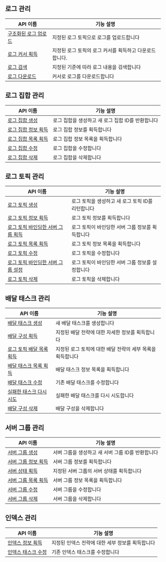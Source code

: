 
## 로그 관리

| API 이름                                                     | 기능 설명                           |
| ------------------------------------------------------------ | ---------------------------------- |
| [구조화된 로그 업로드](https://cloud.tencent.com/document/product/614/16873) | 지정된 로그 토픽으로 로그를 업로드합니다           |
| [로그 커서 획득](https://cloud.tencent.com/document/product/614/16876) | 지정된 로그 토픽의 로그 커서를 획득하고 다운로드합니다. |
| [로그 검색](https://cloud.tencent.com/document/product/614/16875) | 지정된 기준에 따라 로그 내용을 검색합니다         |
| [로그 다운로드](https://cloud.tencent.com/document/product/614/16874) | 커서로 로그를 다운로드합니다                   |

## 로그 집합 관리

| API 이름                                                     | 기능 설명                    |
| ------------------------------------------------------------ | --------------------------- |
| [로그 집합 생성](https://cloud.tencent.com/document/product/614/16879) | 로그 집합을 생성하고 새 로그 집합 ID를 반환합니다 |
| [로그 집합 정보 획득](https://cloud.tencent.com/document/product/614/16881) | 로그 집합 정보를 획득합니다              |
| [로그 집합 목록 획득](https://cloud.tencent.com/document/product/614/16882) | 로그 집합 정보 목록을 획득합니다          |
| [로그 집합 수정](https://cloud.tencent.com/document/product/614/16878) | 로그 집합을 수정합니다                  |
| [로그 집합 삭제](https://cloud.tencent.com/document/product/614/16880) | 로그 집합을 삭제합니다                  |

## 로그 토픽 관리

| API 이름                                                     | 기능 설명                        |
| ------------------------------------------------------------ | ------------------------------- |
| [로그 토픽 생성](https://cloud.tencent.com/document/product/614/16885) | 로그 토픽을 생성하고 새 로그 토픽 ID를 리턴합니다 |
| [로그 토픽 정보 획득](https://cloud.tencent.com/document/product/614/16887) | 로그 토픽 정보를 획득합니다                |
| [로그 토픽 바인딩한 서버 그룹 획득](https://cloud.tencent.com/document/product/614/31572) | 로그 토픽이 바인딩한 서버 그룹 정보를 획득합니다 |
| [로그 토픽 목록 획득](https://cloud.tencent.com/document/product/614/16888) | 로그 토픽 정보 목록을 획득합니다            |
| [로그 토픽 수정](https://cloud.tencent.com/document/product/614/16884) | 로그 토픽을 수정합니다                    |
| [로그 토픽 바인딩한 서버 그룹 설정](https://cloud.tencent.com/document/product/614/31573) | 로그 토픽이 바인딩한 서버 그룹 정보를 설정합니다 |
| [로그 토픽 삭제](https://cloud.tencent.com/document/product/614/16886) | 로그 토픽을 삭제합니다                    |

## 배달 태스크 관리

| API 이름                                                     | 기능 설명                   |
| ------------------------------------------------------------ | -------------------------- |
| [배달 태스크 생성](https://cloud.tencent.com/document/product/614/16890) | 새 배달 태스크를 생성합니다           |
| [배달 구성 획득](https://cloud.tencent.com/document/product/614/16894) | 지정된 배달 전략에 대한 자세한 정보를 획득합니다 |
| [로그 토픽 배달 목록 획득](https://cloud.tencent.com/document/product/614/31574) | 지정된 로그 토픽에 대한 배달 전략의 세부 목록을 획득합니다 |
| [배달 태스크 목록 획득](https://cloud.tencent.com/document/product/614/16891) | 배달 태스크 정보 목록을 획득합니다       |
| [배달 태스크 수정](https://cloud.tencent.com/document/product/614/16893) | 기존 배달 태스크를 수정합니다         |
| [실패한 태스크 다시 시도](https://cloud.tencent.com/document/product/614/16895) | 실패한 배달 태스크를 다시 시도합니다         |
| [배달 구성 삭제](https://cloud.tencent.com/document/product/614/16892) | 배달 구성을 삭제합니다               |

## 서버 그룹 관리

| API 이름                                                     | 기능 설명                    |
| ------------------------------------------------------------ | --------------------------- |
| [서버 그룹 생성](https://cloud.tencent.com/document/product/614/16899) | 서버 그룹을 생성하고 새 서버 그룹 ID를 반환합니다 |
| [서버 그룹 정보 획득](https://cloud.tencent.com/document/product/614/16902) | 서버 그룹 정보를 획득합니다              |
| [서버 상태 획득](https://cloud.tencent.com/document/product/614/16901) | 지정된 서버 그룹의 서버 상태를 획득합니다  |
| [서버 그룹 목록 획득](https://cloud.tencent.com/document/product/614/16903) | 서버 그룹 정보 목록을 획득합니다          |
| [서버 그룹 수정](https://cloud.tencent.com/document/product/614/16898) | 서버 그룹을 수정합니다                  |
| [서버 그룹 삭제](https://cloud.tencent.com/document/product/614/16900) | 서버 그룹을 삭제합니다                  |

## 인덱스 관리

| API 이름                                                     | 기능 설명                    |
| ------------------------------------------------------------ | -------------------------- |
| [인덱스 정보 획득](https://cloud.tencent.com/document/product/614/16906) | 지정된 인덱스 전략에 대한 세부 정보를 획득합니다 |
| [인덱스 태스크 수정](https://cloud.tencent.com/document/product/614/16905) | 기존 인덱스 태스크를 수정합니다         |

